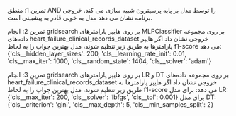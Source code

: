 <p>
تمرین 1: منطق AND را توسط مدل بر پایه پرسپترون شبیه سازی می کند. خروجی برنامه نشان می دهد مدل به خوبی قادر به پیشبینی است.
</p>
<p>

تمرین 2: انجام gridsearch  بر روی هایپر پارامترهای MLPClassifier بر روی مجموعه داده‌های heart_failure_clinical_records_dataset خروجی نشان داد اگر هایپر پارامترها به طریق زیر تنظیم شوند، مدل بهترین جواب را به لحاظ f1-score می دهد:
{'cls__hidden_layer_sizes': 200, 'cls__learning_rate_init': 0.01, 'cls__max_iter': 1000, 'cls__random_state': 1404, 'cls__solver': 'adam'}
</p>
<p>
تمرین 3: انجام gridsearch  بر روی هایپر پارامترهای LR و DT بر روی مجموعه داده‌های heart_failure_clinical_records_dataset خروجی نشان داد اگر هایپر پارامترها به طریق زیر تنظیم شوند، مدل بهترین جواب را به لحاظ f1-score می دهد:
برای مدل LR: 
{'cls__max_iter': 200, 'cls__solver': 'lbfgs', 'cls__tol': 0.001}
برای مدل DT:
{'cls__criterion': 'gini', 'cls__max_depth': 5, 'cls__min_samples_split': 2}
</p>

